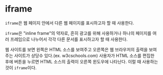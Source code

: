 # iframe

`iframe`은 웹 페이지 안에서 다른 웹 페이지를 표시하고자 할 때 사용한다.

`iframe`은 "inline frame"의 약자로, 흔히 광고를 위해 사용하거나 하나의 페이지를 여러 프레임으로 나누어서 각각 다른 문서를 표시하고자 할 때 사용한다.

웹 사이트를 보면 왼쪽은 HTML 소스를 보여주고 오른쪽은 웹 브라우저의 출력을 보여주는 사이트가 상당수 있다.(ex. w3cschools.com) 사용자가 HTML 소스를 편집한 후에 버튼을 누르면 HTML 소스의 출력이 오른쪽 윈도우에 나타난다. 이럴 때 사용하는 것이 `iframe`이다.